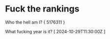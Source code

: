 # Fuck the rankings

Who the hell am I?
{ 5176311 }

What fucking year is it?
[ 2024-10-29T11:30:00Z ]
